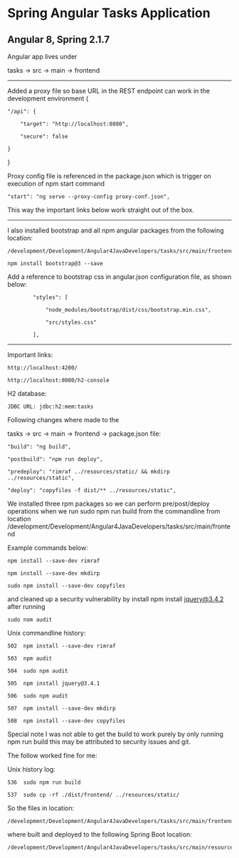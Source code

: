 # Spring Angular Tasks Application
## Angular 8, Spring 2.1.7

Angular app lives under

tasks -> src -> main -> frontend

***

Added a proxy file so base URL in the REST endpoint can work in the development environment
{

    "/api": {

        "target": "http://localhost:8080",

        "secure": false

    }
    
}

Proxy config file is referenced in the package.json 
which is trigger on execution of npm start command
    
    "start": "ng serve --proxy-config proxy-conf.json",

This way the important links below work straight out of the box.    

***

I also installed bootstrap and all npm angular packages from the following location:

    /development/Development/Angular4JavaDevelopers/tasks/src/main/frontend

    npm install bootstrap@3 --save

Add a reference to bootstrap css in angular.json configuration file, as shown below:
           
            "styles": [
           
                "node_modules/bootstrap/dist/css/bootstrap.min.css",
           
                "src/styles.css"
           
            ],
            
***

Important links:

    http://localhost:4200/

    http://localhost:8080/h2-console    

H2 database:

    JDBC URL: jdbc:h2:mem:tasks
    
Following changes where made to the   

tasks -> src -> main -> frontend -> package.json file:

    "build": "ng build",

    "postbuild": "npm run deploy",

    "predeploy": "rimraf ../resources/static/ && mkdirp ../resources/static",

    "deploy": "copyfiles -f dist/** ../resources/static",
    

We installed three rpm packages so we can perform pre/post/deploy operations when
we run sudo npm run build from the commandline from location
/development/Development/Angular4JavaDevelopers/tasks/src/main/frontend

Example commands below:

    npm install --save-dev rimraf 
  
    npm install --save-dev mkdirp 
  
    sudo npm install --save-dev copyfiles


and cleaned up a security vulnerability by install 
npm install jquery@3.4.2 after running 
 
    sudo nom audit


Unix commandline history:

    502  npm install --save-dev rimraf
  
    503  npm audit
  
    504  sudo npm audit
  
    505  npm install jquery@3.4.1 
  
    506  sudo npm audit
  
    507  npm install --save-dev mkdirp
  
    508  npm install --save-dev copyfiles


Special note I was not able to get the build to work purely by only running npm run build
this may be attributed to security issues and git.

The follow worked fine for me:

Unix history log:

    536  sudo npm run build

    537  sudo cp -rf ./dist/frontend/ ../resources/static/


So the files in location:

    /development/Development/Angular4JavaDevelopers/tasks/src/main/frontend/dist/frontend

where built and deployed to the following Spring Boot location:

    /development/Development/Angular4JavaDevelopers/tasks/src/main/resources/static






